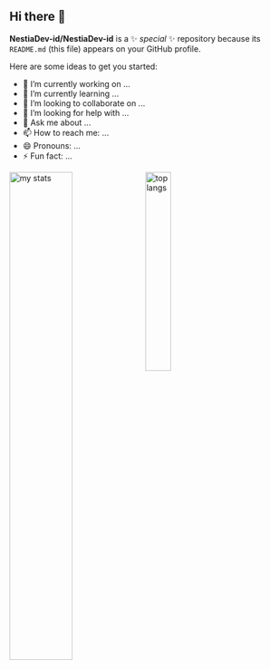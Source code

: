 ## Hi there 👋




**NestiaDev-id/NestiaDev-id** is a ✨ _special_ ✨ repository because its `README.md` (this file) appears on your GitHub profile.

Here are some ideas to get you started:

- 🔭 I’m currently working on ...
- 🌱 I’m currently learning ...
- 👯 I’m looking to collaborate on ...
- 🤔 I’m looking for help with ...
- 💬 Ask me about ...
- 📫 How to reach me: ...
- 😄 Pronouns: ...
- ⚡ Fun fact: ...

<img alt="my stats" align="left" width="47%" src="https://github-readme-stats.vercel.app/api?username=NestiaDev-id"/>
<img alt="top langs" align="left" width="30%" src="https://github-readme-stats.vercel.app/api/top-langs/?username=NestiaDev-id"/>

